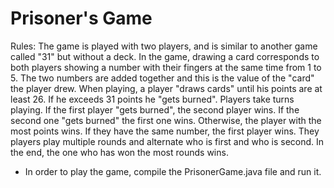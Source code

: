 # Prisoner's Game

Rules: The game is played with two players, and is similar to ​​another game called "31" but without a deck. In the game, drawing a card corresponds to both players showing a number with their fingers at the same time from 1 to 5. The two numbers are added together and this is the value of the "card" the player drew. When playing, a player "draws cards" until his points are at least 26. If he exceeds 31 points he "gets burned". Players take turns playing. If the first player "gets burned", the second player wins. If the second one "gets burned" the first one wins. Otherwise, the player with the most points wins. If they have the same number, the first player wins. They players play multiple rounds and alternate who is first and who is second. In the end, the one who has won the most rounds wins.

- In order to play the game, compile the PrisonerGame.java file and run it.
